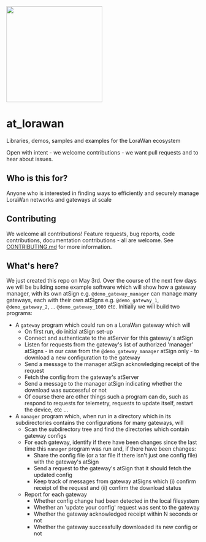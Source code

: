 <img width=250px src="https://atsign.dev/assets/img/atPlatform_logo_gray.svg?sanitize=true">

# at_lorawan
Libraries, demos, samples and examples for the LoraWan ecosystem

Open with intent - we welcome contributions - we want pull requests and to hear about issues.

## Who is this for?
Anyone who is interested in finding ways to efficiently and securely manage 
LoraWan networks and gateways at scale

## Contributing

We welcome all contributions! Feature requests, bug reports, code 
contributions, documentation contributions - all are welcome. See 
[CONTRIBUTING.md](CONTRIBUTING.md) for more information.

## What's here?
We just created this repo on May 3rd. Over the course of the next few days we 
will be building some example software which will show how a gateway manager,
with its own atSign e.g. `@demo_gateway_manager` can manage many gateways, 
each with their own atSigns e.g. `@demo_gateway_1`, `@demo_gateway_2`, ... 
`@demo_gateway_1000` etc. Initially we will build two programs:
* A `gateway` program which could run on a LoraWan gateway which will
  * On first run, do initial atSign set-up
  * Connect and authenticate to the atServer for this gateway's atSign
  * Listen for requests from the gateway's list of authorized 'manager' 
    atSigns - in our case from the `@demo_gateway_manager` atSign only - to 
    download a new configuration to the gateway
  * Send a message to the manager atSign acknowledging receipt of the request
  * Fetch the config from the gateway's atServer
  * Send a message to the manager atSign indicating whether the download was 
    successful or not
  * Of course there are other things such a program can do, such as 
    respond to requests for telemetry, requests to update itself, restart 
    the device, etc ... 
* A `manager` program which, when run in a directory which in its 
  subdirectories contains the configurations for many gateways, will
  * Scan the subdirectory tree and find the directories which contain 
    gateway configs
  * For each gateway, identify if there have been changes since the last 
    time this `manager` program was run and, if there have been changes:
    * Share the config file (or a tar file if there isn't just one config 
      file) with the gateway's atSign
    * Send a request to the gateway's atSign that it should fetch the 
      updated config
    * Keep track of messages from gateway atSigns which (i) confirm receipt 
      of the request and (ii) confirm the download status
  * Report for each gateway
    * Whether config change had been detected in the local filesystem
    * Whether an 'update your config' request was sent to the gateway
    * Whether the gateway acknowledged receipt within N seconds or not
    * Whether the gateway successfully downloaded its new config or not

